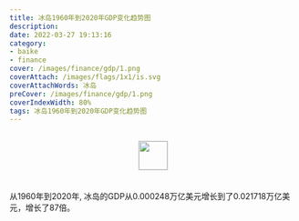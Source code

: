 ```yaml
---
title: 冰岛1960年到2020年GDP变化趋势图
description: 
date: 2022-03-27 19:13:16
category:
- baike
- finance
cover: /images/finance/gdp/1.png
coverAttach: /images/flags/1x1/is.svg
coverAttachWords: 冰岛
preCover: /images/finance/gdp/1.png
coverIndexWidth: 80%
tags: 冰岛1960年到2020年GDP变化趋势图
---
```




<script src="/assets/js/charts/chart.js"></script>

<div style="text-align: center; margin: 30px 0; ">
    <img src="/images/flags/1x1/is.svg" style="width: 50px; border: 1px solid #cccccc; ">
</div>

<div style="width: 98%; margin: 0 0 35px 0; ">
    <canvas id="myChart"></canvas>
</div>

<div>
<p class="paragraph">从1960年到2020年, 冰岛的GDP从0.000248万亿美元增长到了0.021718万亿美元，增长了87倍。</p>
</div>

<script>

    const dataGdp = {
        labels: [1960, 1961, 1962, 1963, 1964, 1965, 1966, 1967, 1968, 1969, 1970, 1971, 1972, 1973, 1974, 1975, 1976, 1977, 1978, 1979, 1980, 1981, 1982, 1983, 1984, 1985, 1986, 1987, 1988, 1989, 1990, 1991, 1992, 1993, 1994, 1995, 1996, 1997, 1998, 1999, 2000, 2001, 2002, 2003, 2004, 2005, 2006, 2007, 2008, 2009, 2010, 2011, 2012, 2013, 2014, 2015, 2016, 2017, 2018, 2019, 2020],
        datasets: [{
            label: '(万亿美元)  •  即刻编程  •  cn.hongkezhang.com',
            backgroundColor: 'rgb(0 0 128)',
            borderColor: 'rgb(0 0 128)',
            data: [0.000248, 0.000254, 0.000285, 0.000340, 0.000434, 0.000524, 0.000629, 0.000621, 0.000474, 0.000415, 0.000527, 0.000670, 0.000840, 0.001154, 0.001515, 0.001407, 0.001669, 0.002209, 0.002512, 0.002853, 0.003381, 0.003493, 0.003207, 0.002766, 0.002864, 0.002984, 0.003990, 0.005520, 0.006107, 0.005673, 0.006469, 0.006910, 0.007081, 0.006219, 0.006389, 0.007124, 0.007426, 0.007570, 0.008504, 0.008982, 0.009026, 0.008235, 0.009318, 0.011429, 0.013825, 0.016853, 0.017465, 0.021653, 0.018075, 0.013154, 0.013751, 0.015222, 0.014752, 0.016125, 0.017868, 0.017517, 0.020793, 0.024728, 0.026267, 0.024858, 0.021718],
            barPercentage: 0.3
        }]
    };

    const config = {
        type: 'line',
        data: dataGdp,
        options: {
            series: [
                {
                    barWidth: '20%'
                }
            ]
        }
    };

    const myChart = new Chart(
        document.getElementById('myChart'),
        config
    );
</script>
